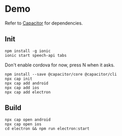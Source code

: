# Demo

Refer to [Capacitor](https://capacitor.ionicframework.com/docs/) for dependencies.

## Init

```
npm install -g ionic
ionic start speech-api tabs
```

Don't enable cordova for now, press N when it asks.

```
npm install --save @capacitor/core @capacitor/cli
npx cap init
npx cap add android
npx cap add ios
npx cap add electron
```

## Build

```
npx cap open android
npx cap open ios
cd electron && npm run electron:start
```
